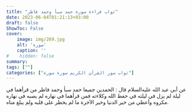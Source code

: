 ```yaml
---
title: "ثواب قراءة سورة حمد سبأ وحمد فاطر"
date: 2023-06-04T01:21:13+03:00
draft: false
ShowToc: False
cover:
    image: img/269.jpg
    alt: 'صورة'
    caption: ''
#    hidden: false
summary: 
tags: [""]
categories: ["ثواب سور القرآن الكريم سورة سورة"]
---
```

عن أبي عبد الله عليه‌السلام قال : الحمدين جميعا حمد سبأ وحمد فاطر من
قرأهما في ليلة لم يزل في ليلته في حفظ الله وكلاءته فمن قرأهما في نهاره
لم يصبه في نهاره مكروه وأعطي من خير الدنيا وخير الآخرة ما لم يخطر
على قلبه ولم يبلغ مناه.

